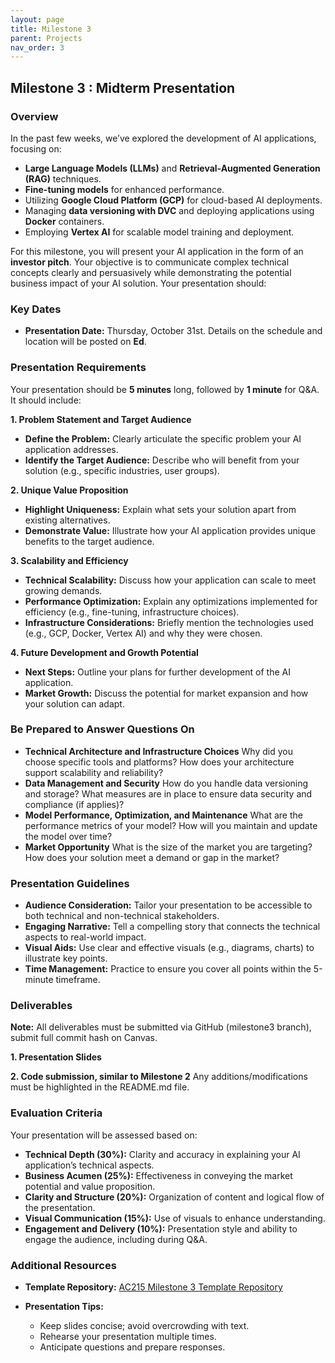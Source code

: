 ```yaml
---
layout: page
title: Milestone 3
parent: Projects
nav_order: 3
---
```


## Milestone 3 : Midterm Presentation 

### **Overview**

In the past few weeks, we’ve explored the development of AI applications, focusing on:
- **Large Language Models (LLMs)** and **Retrieval-Augmented Generation (RAG)** techniques.
- **Fine-tuning models** for enhanced performance.
- Utilizing **Google Cloud Platform (GCP)** for cloud-based AI deployments.
- Managing **data versioning with DVC** and deploying applications using **Docker** containers.
- Employing **Vertex AI** for scalable model training and deployment.

For this milestone, you will present your AI application in the form of an **investor pitch**. Your objective is to communicate complex technical concepts clearly and persuasively while demonstrating the potential business impact of your AI solution. Your presentation should:


### **Key Dates**
- **Presentation Date:** Thursday, October 31st.
    Details on the schedule and location will be posted on **Ed**.


### **Presentation Requirements**
Your presentation should be **5 minutes** long, followed by **1 minute** for Q&A. It should include:

**1. Problem Statement and Target Audience**
- **Define the Problem:**
    Clearly articulate the specific problem your AI application addresses.
- **Identify the Target Audience:**
    Describe who will benefit from your solution (e.g., specific industries, user groups).

**2. Unique Value Proposition**
- **Highlight Uniqueness:**
    Explain what sets your solution apart from existing alternatives.
- **Demonstrate Value:**
    Illustrate how your AI application provides unique benefits to the target audience.


**3. Scalability and Efficiency**
- **Technical Scalability:**
    Discuss how your application can scale to meet growing demands.
- **Performance Optimization:**
    Explain any optimizations implemented for efficiency (e.g., fine-tuning, infrastructure choices).
- **Infrastructure Considerations:**
    Briefly mention the technologies used (e.g., GCP, Docker, Vertex AI) and why they were chosen.

**4. Future Development and Growth Potential**
- **Next Steps:**
    Outline your plans for further development of the AI application.
- **Market Growth:**
    Discuss the potential for market expansion and how your solution can adapt.



### **Be Prepared to Answer Questions On**
- **Technical Architecture and Infrastructure Choices**
    Why did you choose specific tools and platforms?
    How does your architecture support scalability and reliability?
- **Data Management and Security**
    How do you handle data versioning and storage?
    What measures are in place to ensure data security and compliance (if applies)?
- **Model Performance, Optimization, and Maintenance**
    What are the performance metrics of your model?
    How will you maintain and update the model over time?
- **Market Opportunity**
    What is the size of the market you are targeting?
    How does your solution meet a demand or gap in the market?


### **Presentation Guidelines**
- **Audience Consideration:**
    Tailor your presentation to be accessible to both technical and non-technical stakeholders.
- **Engaging Narrative:**
    Tell a compelling story that connects the technical aspects to real-world impact.
- **Visual Aids:**
    Use clear and effective visuals (e.g., diagrams, charts) to illustrate key points.
- **Time Management:**
    Practice to ensure you cover all points within the 5-minute timeframe.



### **Deliverables**
**Note:** All deliverables must be submitted via GitHub (milestone3 branch), submit full commit hash on Canvas.

**1. Presentation Slides** 

**2. Code submission, similar to Milestone 2** Any additions/modifications must be highlighted in the README.md file.

### **Evaluation Criteria**
Your presentation will be assessed based on:
- **Technical Depth (30%):**
    Clarity and accuracy in explaining your AI application’s technical aspects.
- **Business Acumen (25%):**
    Effectiveness in conveying the market potential and value proposition.
- **Clarity and Structure (20%):**
    Organization of content and logical flow of the presentation.
- **Visual Communication (15%):**
    Use of visuals to enhance understanding.
- **Engagement and Delivery (10%):**
    Presentation style and ability to engage the audience, including during Q&A.


### **Additional Resources**
- **Template Repository:**
    [AC215 Milestone 3 Template Repository](https://github.com/ac2152024/ac2152024_template/tree/milestone3)

- **Presentation Tips:**
    - Keep slides concise; avoid overcrowding with text.
    - Rehearse your presentation multiple times.
    - Anticipate questions and prepare responses.
